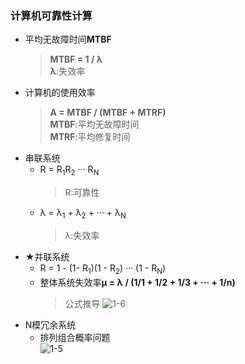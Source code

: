 ### 计算机可靠性计算
  + 平均无故障时间**MTBF**
    > **MTBF = 1 / λ**</br>
      **λ**:失效率    
  + 计算机的使用效率
    > **A = MTBF / (MTBF + MTRF)**</br>
      **MTBF**:平均无故障时间</br>
      **MTRF**:平均修复时间</br>
  + 串联系统
    + R = R<sub>1</sub>R<sub>2</sub> ··· R<sub>N</sub>
      > R:可靠性
    + λ = λ<sub>1</sub> + λ<sub>2</sub> + ··· + λ<sub>N</sub>
      > λ:失效率
  + ★并联系统
    + R = 1 - (1- R<sub>1</sub>)(1 - R<sub>2</sub>) ··· (1 - R<sub>N</sub>)
    + 整体系统失效率**μ = λ / (1/1 + 1/2 + 1/3 + ··· + 1/n)**
      > 公式推导
        ![1-6](https://raw.githubusercontent.com/flysafely/Software-Design-Engineer-Note/master/%E7%AC%AC%E4%B8%80%E7%AB%A0-%E8%AE%A1%E7%AE%97%E6%9C%BA%E7%B3%BB%E7%BB%9F%E7%9F%A5%E8%AF%86/%E6%9C%AC%E7%AB%A0%E5%9B%BE%E4%BE%8B/1-6.jpg)
  + N模冗余系统
    + 排列组合概率问题</br>
      ![1-5](https://raw.githubusercontent.com/flysafely/Software-Design-Engineer-Note/master/%E7%AC%AC%E4%B8%80%E7%AB%A0-%E8%AE%A1%E7%AE%97%E6%9C%BA%E7%B3%BB%E7%BB%9F%E7%9F%A5%E8%AF%86/%E6%9C%AC%E7%AB%A0%E5%9B%BE%E4%BE%8B/1-5.png)
